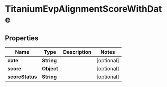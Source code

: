 

# TitaniumEvpAlignmentScoreWithDate


## Properties

| Name | Type | Description | Notes |
|------------ | ------------- | ------------- | -------------|
|**date** | **String** |  |  [optional] |
|**score** | **Object** |  |  [optional] |
|**scoreStatus** | **String** |  |  [optional] |



